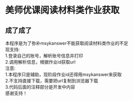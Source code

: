 美师优课阅读材料类作业获取
====
成了成了
----
本程序是为了弥补msykanswer不能获取阅读材料类作业的不足<br>
现支持:<br>
1.登录自己的账号，解析账号信息并打印<br>
2.调用解析信息，根据作业id获取url<br>
注意:<br>
1.本程序只是辅助，现阶段作业id还得用msykanswer来获取<br>
2.不支持直接下载，需要把url复制到浏览器下载<br>
3.代码后面的注释部分是开发中内容<br>
感谢支持！<br>
